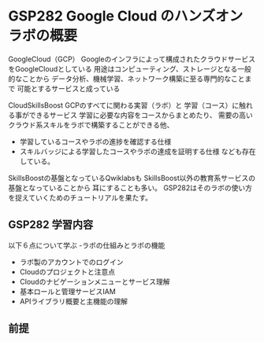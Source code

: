 # GSP282 Google Cloud のハンズオンラボの概要

GoogleCloud（GCP）
Googleのインフラによって構成されたクラウドサービスをGoogleCloudとしている
用途はコンピューティング、ストレージとなる一般的なことから
データ分析、機械学習、ネットワーク構築に至る専門的なことまで
可能とするサービスと成っている

CloudSkillsBoost
GCPのすべてに関わる実習（ラボ）と
学習（コース）に触れる事ができるサービス
学習に必要な内容をコースからまとめたり、
需要の高いクラウド系スキルをラボで構築することができる他、
- 学習しているコースやラボの進捗を確認する仕様
- スキルバッジによる学習したコースやラボの達成を証明する仕様
なども存在している。

SkillsBoostの基盤となっているQwiklabsも
SkillsBoost以外の教育系サービスの基盤となっていることから
耳にすることも多い。
GSP282はそのラボの使い方を捉えていくためのチュートリアルを果たす。

## GSP282 学習内容
以下６点について学ぶ
-ラボの仕組みとラボの機能
- ラボ製のアカウントでのログイン
- Cloudのプロジェクトと注意点
- Cloudのナビゲーションメニューとサービス理解
- 基本ロールと管理サービスIAM
- APIライブラリ概要と主機能の理解

## 前提

